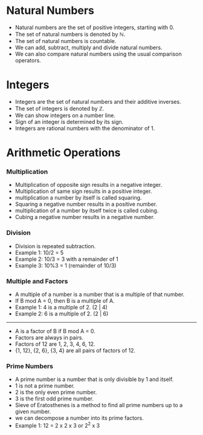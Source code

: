 # Natural Numbers

- Natural numbers are the set of positive integers, starting with 0.
- The set of natural numbers is denoted by $\mathbb{N}$.
- The set of natural numbers is countable.
- We can add, subtract, multiply and divide natural numbers.
- We can also compare natural numbers using the usual comparison operators.

# Integers

- Integers are the set of natural numbers and their additive inverses.
- The set of integers is denoted by $\mathbb{Z}$.
- We can show integers on a number line.
- Sign of an integer is determined by its sign.
- Integers are rational numbers with the denominator of 1.

# Arithmetic Operations

### Multiplication

- Multiplication of opposite sign results in a negative integer.
- Multiplication of same sign results in a positive integer.
- multiplication a number by itself is called squaring.
- Squaring a negative number results in a positive number.
- multiplication of a number by itself twice is called cubing.
- Cubing a negative number results in a negative number.

### Division

- Division is repeated subtraction.
- Example 1: 10/2 = 5
- Example 2: 10/3 = 3 with a remainder of 1
- Example 3: 10%3 = 1 (remainder of 10/3)

### Multiple and Factors

- A multiple of a number is a number that is a multiple of that number.
- If B mod A = 0, then B is a multiple of A.
- Example 1: 4 is a multiple of 2. (2 | 4)
- Example 2: 6 is a multiple of 2. (2 | 6)

---

- A is a factor of B if B mod A = 0.
- Factors are always in pairs.
- Factors of 12 are 1, 2, 3, 4, 6, 12.
- {1, 12}, {2, 6}, {3, 4} are all pairs of factors of 12.

### Prime Numbers

- A prime number is a number that is only divisible by 1 and itself.
- 1 is not a prime number.
- 2 is the only even prime number.
- 3 is the first odd prime number.
- Sieve of Eratosthenes is a method to find all prime numbers up to a given number.
- we can decompose a number into its prime factors.
- Example 1: 12 = 2 x 2 x 3 or $2^2$ x 3
